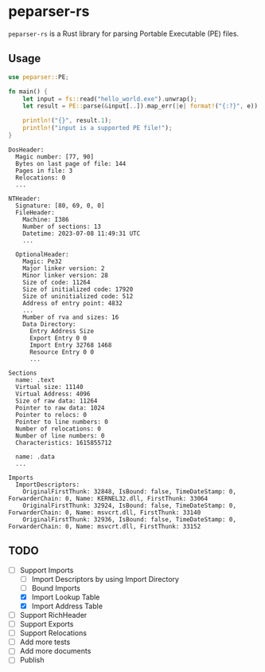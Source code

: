 # peparser-rs
`peparser-rs` is a Rust library for parsing Portable Executable (PE) files. 

## Usage
```rust
use peparser::PE;

fn main() {
    let input = fs::read("hello_world.exe").unwrap();
    let result = PE::parse(&input[..]).map_err(|e| format!("{:?}", e)).unwrap();

    println!("{}", result.1);
    println!("input is a supported PE file!");
}

```

```
DosHeader:
  Magic number: [77, 90]
  Bytes on last page of file: 144
  Pages in file: 3
  Relocations: 0
  ...

NTHeader:
  Signature: [80, 69, 0, 0]
  FileHeader:
    Machine: I386
    Number of sections: 13
    Datetime: 2023-07-08 11:49:31 UTC
    ...
    
  OptionalHeader:
    Magic: Pe32
    Major linker version: 2
    Minor linker version: 28
    Size of code: 11264
    Size of initialized code: 17920
    Size of uninitialized code: 512
    Address of entry point: 4832
    ...
    Mumber of rva and sizes: 16
    Data Directory:
      Entry Address Size
      Export Entry 0 0
      Import Entry 32768 1468
      Resource Entry 0 0
      ...

Sections
  name: .text
  Virtual size: 11140
  Virtual Address: 4096
  Size of raw data: 11264
  Pointer to raw data: 1024
  Pointer to relocs: 0
  Pointer to line numbers: 0
  Number of relocations: 0
  Number of line numbers: 0
  Characteristics: 1615855712

  name: .data
  ...
 
Imports
  ImportDescriptors:
    OriginalFirstThunk: 32848, IsBound: false, TimeDateStamp: 0, ForwarderChain: 0, Name: KERNEL32.dll, FirstThunk: 33064
    OriginalFirstThunk: 32924, IsBound: false, TimeDateStamp: 0, ForwarderChain: 0, Name: msvcrt.dll, FirstThunk: 33140
    OriginalFirstThunk: 32936, IsBound: false, TimeDateStamp: 0, ForwarderChain: 0, Name: msvcrt.dll, FirstThunk: 33152
```

## TODO
- [ ] Support Imports
  - [ ] Import Descriptors by using Import Directory
  - [ ] Bound Imports
  - [x] Import Lookup Table
  - [x] Import Address Table
- [ ] Support RichHeader 
- [ ] Support Exports
- [ ] Support Relocations
- [ ] Add more tests
- [ ] Add more documents
- [ ] Publish